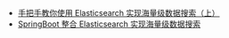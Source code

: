 - [手把手教你使用 Elasticsearch 实现海量级数据搜索（上）](https://mp.weixin.qq.com/s/WavG7tl-xZDn7hfw24vDuw)
- [SpringBoot 整合 Elasticsearch 实现海量级数据搜索](https://mp.weixin.qq.com/s/Pheqs6kEZl85XZf2vsy12A)